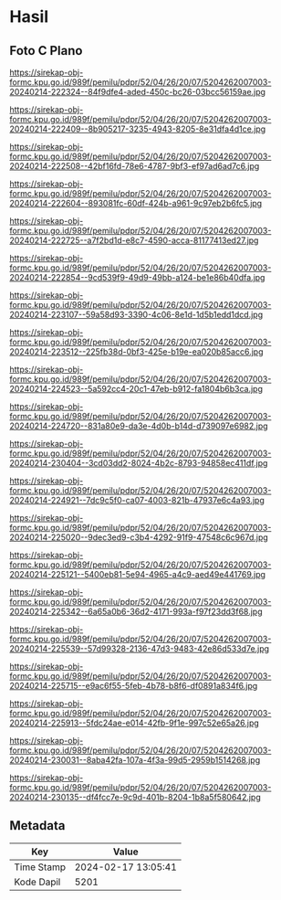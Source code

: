 # Hasil

## Foto C Plano

https://sirekap-obj-formc.kpu.go.id/989f/pemilu/pdpr/52/04/26/20/07/5204262007003-20240214-222324--84f9dfe4-aded-450c-bc26-03bcc56159ae.jpg

https://sirekap-obj-formc.kpu.go.id/989f/pemilu/pdpr/52/04/26/20/07/5204262007003-20240214-222409--8b905217-3235-4943-8205-8e31dfa4d1ce.jpg

https://sirekap-obj-formc.kpu.go.id/989f/pemilu/pdpr/52/04/26/20/07/5204262007003-20240214-222508--42bf16fd-78e6-4787-9bf3-ef97ad6ad7c6.jpg

https://sirekap-obj-formc.kpu.go.id/989f/pemilu/pdpr/52/04/26/20/07/5204262007003-20240214-222604--893081fc-60df-424b-a961-9c97eb2b6fc5.jpg

https://sirekap-obj-formc.kpu.go.id/989f/pemilu/pdpr/52/04/26/20/07/5204262007003-20240214-222725--a7f2bd1d-e8c7-4590-acca-81177413ed27.jpg

https://sirekap-obj-formc.kpu.go.id/989f/pemilu/pdpr/52/04/26/20/07/5204262007003-20240214-222854--9cd539f9-49d9-49bb-a124-be1e86b40dfa.jpg

https://sirekap-obj-formc.kpu.go.id/989f/pemilu/pdpr/52/04/26/20/07/5204262007003-20240214-223107--59a58d93-3390-4c06-8e1d-1d5b1edd1dcd.jpg

https://sirekap-obj-formc.kpu.go.id/989f/pemilu/pdpr/52/04/26/20/07/5204262007003-20240214-223512--225fb38d-0bf3-425e-b19e-ea020b85acc6.jpg

https://sirekap-obj-formc.kpu.go.id/989f/pemilu/pdpr/52/04/26/20/07/5204262007003-20240214-224523--5a592cc4-20c1-47eb-b912-fa1804b6b3ca.jpg

https://sirekap-obj-formc.kpu.go.id/989f/pemilu/pdpr/52/04/26/20/07/5204262007003-20240214-224720--831a80e9-da3e-4d0b-b14d-d739097e6982.jpg

https://sirekap-obj-formc.kpu.go.id/989f/pemilu/pdpr/52/04/26/20/07/5204262007003-20240214-230404--3cd03dd2-8024-4b2c-8793-94858ec411df.jpg

https://sirekap-obj-formc.kpu.go.id/989f/pemilu/pdpr/52/04/26/20/07/5204262007003-20240214-224921--7dc9c5f0-ca07-4003-821b-47937e6c4a93.jpg

https://sirekap-obj-formc.kpu.go.id/989f/pemilu/pdpr/52/04/26/20/07/5204262007003-20240214-225020--9dec3ed9-c3b4-4292-91f9-47548c6c967d.jpg

https://sirekap-obj-formc.kpu.go.id/989f/pemilu/pdpr/52/04/26/20/07/5204262007003-20240214-225121--5400eb81-5e94-4965-a4c9-aed49e441769.jpg

https://sirekap-obj-formc.kpu.go.id/989f/pemilu/pdpr/52/04/26/20/07/5204262007003-20240214-225342--6a65a0b6-36d2-4171-993a-f97f23dd3f68.jpg

https://sirekap-obj-formc.kpu.go.id/989f/pemilu/pdpr/52/04/26/20/07/5204262007003-20240214-225539--57d99328-2136-47d3-9483-42e86d533d7e.jpg

https://sirekap-obj-formc.kpu.go.id/989f/pemilu/pdpr/52/04/26/20/07/5204262007003-20240214-225715--e9ac6f55-5feb-4b78-b8f6-df0891a834f6.jpg

https://sirekap-obj-formc.kpu.go.id/989f/pemilu/pdpr/52/04/26/20/07/5204262007003-20240214-225913--5fdc24ae-e014-42fb-9f1e-997c52e65a26.jpg

https://sirekap-obj-formc.kpu.go.id/989f/pemilu/pdpr/52/04/26/20/07/5204262007003-20240214-230031--8aba42fa-107a-4f3a-99d5-2959b1514268.jpg

https://sirekap-obj-formc.kpu.go.id/989f/pemilu/pdpr/52/04/26/20/07/5204262007003-20240214-230135--df4fcc7e-9c9d-401b-8204-1b8a5f580642.jpg


## Metadata

| Key        | Value               |
| ---------- | ------------------- |
| Time Stamp | 2024-02-17 13:05:41 |
| Kode Dapil | 5201                |



